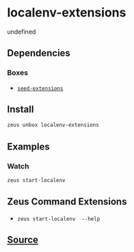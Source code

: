 
localenv-extensions
====================


undefined



## Dependencies
### Boxes
* [`seed-extensions`](seed-extensions.md)




## Install
```bash
zeus unbox localenv-extensions
```
## Examples
### Watch 
```bash
zeus start-localenv
```

## Zeus Command Extensions
* ```zeus start-localenv  --help```







## [Source](https://github.com/liquidapps-io/zeus-sdk/tree/master/boxes/groups/core/localenv-extensions)